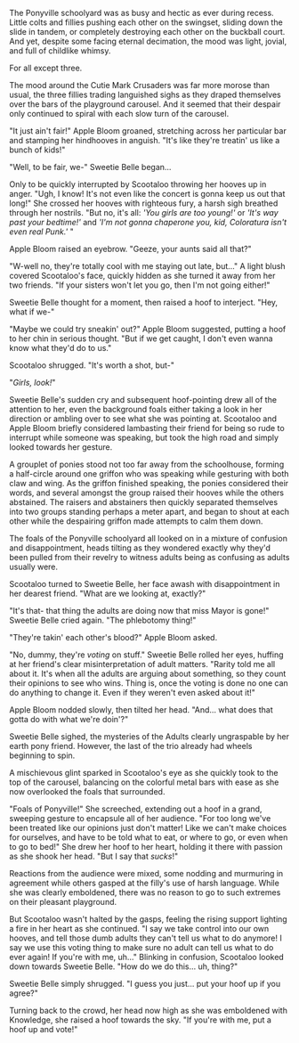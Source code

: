 The Ponyville schoolyard was as busy and hectic as ever during recess. Little colts and fillies pushing each other on the swingset, sliding down the slide in tandem, or completely destroying each other on the buckball court. And yet, despite some facing eternal decimation, the mood was light, jovial, and full of childlike whimsy. 

For all except three. 

The mood around the Cutie Mark Crusaders was far more morose than usual, the three fillies trading languished sighs as they draped themselves over the bars of the playground carousel. And it seemed that their despair only continued to spiral with each slow turn of the carousel.

"It just ain't fair!" Apple Bloom groaned, stretching across her particular bar and stamping her hindhooves in anguish. "It's like they're treatin' us like a bunch of kids!"

"Well, to be fair, we-" Sweetie Belle began…

Only to be quickly interrupted by Scootaloo throwing her hooves up in anger. "Ugh, I know! It's not even like the concert is gonna keep us out that long!" She crossed her hooves with righteous fury, a harsh sigh breathed through her nostrils. "But no, it's all: *'You girls are too young!'* or *'It's way past your bedtime!'* and *'I'm not gonna chaperone you, kid, Coloratura isn't even real Punk.'* "

Apple Bloom raised an eyebrow. "Geeze, your aunts said all that?"

"W-well no, they're totally cool with me staying out late, but…" A light blush covered Scootaloo's face, quickly hidden as she turned it away from her two friends. "If your sisters won't let you go, then I'm not going either!"

Sweetie Belle thought for a moment, then raised a hoof to interject. "Hey, what if we-"

"Maybe we could try sneakin' out?" Apple Bloom suggested, putting a hoof to her chin in serious thought. "But if we get caught, I don't even wanna know what they'd do to us."

Scootaloo shrugged. "It's worth a shot, but-"

"*Girls, look!*" 

Sweetie Belle's sudden cry and subsequent hoof-pointing drew all of the attention to her, even the background foals either taking a look in her direction or ambling over to see what she was pointing at. Scootaloo and Apple Bloom briefly considered lambasting their friend for being so rude to interrupt while someone was speaking, but took the high road and simply looked towards her gesture.

A grouplet of ponies stood not too far away from the schoolhouse, forming a half-circle around one griffon who was speaking while gesturing with both claw and wing. As the griffon finished speaking, the ponies considered their words, and several amongst the group raised their hooves while the others abstained. The raisers and abstainers then quickly separated themselves into two groups standing perhaps a meter apart, and began to shout at each other while the despairing griffon made attempts to calm them down.

The foals of the Ponyville schoolyard all looked on in a mixture of confusion and disappointment, heads tilting as they wondered exactly why they'd been pulled from their revelry to witness adults being as confusing as adults usually were. 

Scootaloo turned to Sweetie Belle, her face awash with disappointment in her dearest friend. "What are we looking at, exactly?"

"It's that- that thing the adults are doing now that miss Mayor is gone!" Sweetie Belle cried again. "The phlebotomy thing!"

"They're takin' each other's blood?" Apple Bloom asked. 

"No, dummy, they're *voting* on stuff." Sweetie Belle rolled her eyes, huffing at her friend's clear misinterpretation of adult matters. "Rarity told me all about it. It's when all the adults are arguing about something, so they count their opinions to see who wins. Thing is, once the voting is done no one can do anything to change it. Even if they weren't even asked about it!"

Apple Bloom nodded slowly, then tilted her head. "And… what does that gotta do with what we're doin'?"

Sweetie Belle sighed, the mysteries of the Adults clearly ungraspable by her earth pony friend. However, the last of the trio already had wheels beginning to spin.

A mischievous glint sparked in Scootaloo's eye as she quickly took to the top of the carousel, balancing on the colorful metal bars with ease as she now overlooked the foals that surrounded.

"Foals of Ponyville!" She screeched, extending out a hoof in a grand, sweeping gesture to encapsule all of her audience. "For too long we've been treated like our opinions just don't matter! Like we can't make choices for ourselves, and have to be told what to eat, or where to go, or even when to go to bed!" She drew her hoof to her heart, holding it there with passion as she shook her head. "But I say that *sucks*!"

Reactions from the audience were mixed, some nodding and murmuring in agreement while others gasped at the filly's use of harsh language. While she was clearly emboldened, there was no reason to go to such extremes on their pleasant playground. 

But Scootaloo wasn't halted by the gasps, feeling the rising support lighting a fire in her heart as she continued. "I say we take control into our own hooves, and tell those dumb adults they can't tell us what to do anymore! I say we use this voting thing to make sure no adult can tell us what to do ever again! If you're with me, uh…" Blinking in confusion, Scootaloo looked down towards Sweetie Belle. "How do we do this… uh, thing?"

Sweetie Belle simply shrugged. "I guess you just… put your hoof up if you agree?" 

Turning back to the crowd, her head now high as she was emboldened with Knowledge, she raised a hoof towards the sky. "If you're with me, put a hoof up and vote!"